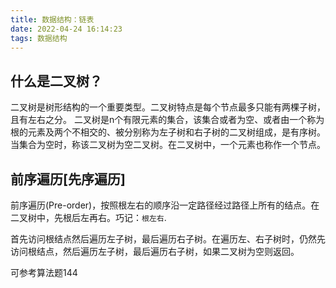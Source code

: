 ```yaml
---
title: 数据结构：链表
date: 2022-04-24 16:14:23
tags: 数据结构
---
```

<meta name="referrer" content="no-referrer"/>

## 什么是二叉树？

二叉树是树形结构的一个重要类型。二叉树特点是每个节点最多只能有两棵子树，且有左右之分。
二叉树是n个有限元素的集合，该集合或者为空、或者由一个称为根的元素及两个不相交的、被分别称为左子树和右子树的二叉树组成，是有序树。当集合为空时，称该二叉树为空二叉树。在二叉树中，一个元素也称作一个节点。

## 前序遍历[先序遍历]
前序遍历(Pre-order)，按照根左右的顺序沿一定路径经过路径上所有的结点。在二叉树中，先根后左再右。巧记：`根左右`.

首先访问根结点然后遍历左子树，最后遍历右子树。在遍历左、右子树时，仍然先访问根结点，然后遍历左子树，最后遍历右子树，如果二叉树为空则返回。

可参考算法题144